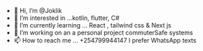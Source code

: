 - 👋 Hi, I’m @Joklik
- 👀 I’m interested in ...kotlin, flutter, C#
- 🌱 I’m currently learning ... React , tailwind css & Next js
- 💞️ I’m working on an a personal project commuterSafe systems 
- 📫 How to reach me ... +254799944147 I prefer WhatsApp texts 

<!---
Joklik/Joklik is a ✨ special ✨ repository because its `README.md` (this file) appears on your GitHub profile.
You can click the Preview link to take a look at your changes.
--->
